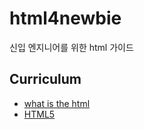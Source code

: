 # html4newbie

신입 엔지니어를 위한 html 가이드

## Curriculum

- [what is the html](what_is_html/)
- [HTML5](html5/)
